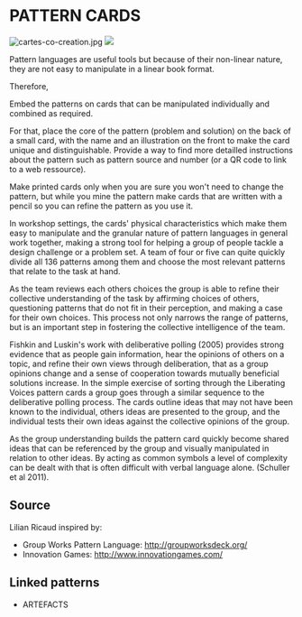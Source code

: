 # PATTERN CARDS

![cartes-co-creation.jpg]({{site.baseurl}}/cartes-co-creation.jpg)
<img src="https://github.com/lilianricaud/patterns/blob/master/cartes-co-creation.jpg?raw=true">

Pattern languages are useful tools but because of their non-linear nature, they are not easy to manipulate in a linear book format. 

Therefore, 

Embed the patterns on cards that can be manipulated individually and combined as required.

For that, place the core of the pattern (problem and solution) on the back of a small card, with the name and an illustration on the front to make the card unique and distinguishable. Provide a way to find more detailled instructions about the pattern such as pattern source and number (or a QR code to link to a web ressource). 

Make printed cards only when you are sure you won't need to change the pattern, but while you mine the pattern make cards that are written with a pencil so you can refine the pattern as you use it.

In workshop settings, the cards' physical characteristics which make them easy to manipulate and the granular nature of pattern languages in general work together, making a strong tool for helping a group of people tackle a design challenge or a problem set. A team of four or five can quite quickly divide all 136 patterns among them and choose the most relevant patterns that relate to the task at hand. 

As the team reviews each others choices the group is able to refine their collective understanding of the task by affirming choices of others, questioning patterns that do not fit in their perception, and making a case for their own choices. This process not only narrows the range of patterns, but is an important step in fostering the collective intelligence of the team.

Fishkin and Luskin's work with deliberative polling (2005) provides strong evidence that as people gain information,
hear the opinions of others on a topic, and refine their own views through deliberation, that as a group opinions change and a sense of cooperation towards mutually beneficial solutions increase. In the simple exercise of sorting through the Liberating Voices pattern cards a group goes through a similar sequence to the deliberative polling process. The cards outline ideas that may not have been known to the individual, others ideas are presented to the group, and the individual tests their own ideas against the collective opinions of the group.
 
As the group understanding builds the pattern card quickly become shared ideas that can be referenced by the group and visually manipulated in relation to other ideas. By acting as common symbols a level of complexity can be dealt with that is often difficult with verbal language alone. (Schuller et al 2011).


## Source
Lilian Ricaud inspired by:
- Group Works Pattern Language: http://groupworksdeck.org/
- Innovation Games: http://www.innovationgames.com/

## Linked patterns

- ARTEFACTS


